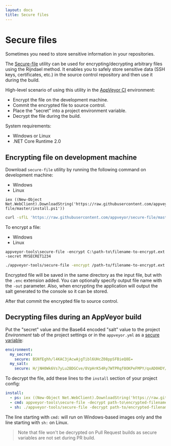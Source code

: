 ```yaml
---
layout: docs
title: Secure files
---
```


# Secure files

Sometimes you need to store sensitive information in your repositories.

The [Secure-file](https://github.com/appveyor/secure-file) utility can be used for encrypting/decrypting arbitrary files using the Rijndael method. It enables you to safely store sensitive data (SSH keys, certificates, etc.) in the source control repository and then use it during the build.

High-level scenario of using this utility in the [AppVeyor CI](https://www.appveyor.com) environment:

* Encrypt the file on the development machine.
* Commit the encrypted file to source control.
* Place the "secret" into a project environment variable.
* Decrypt the file during the build.

System requirements:

* Windows or Linux
* .NET Core Runtime 2.0

## Encrypting file on development machine

Download `secure-file` utility by running the following command on development machine:

<div class="code-tabs">
<ul>
    <li class="current">Windows</li><li>Linux</li>
</ul>
<div markdown="1" class="current">

```posh
iex ((New-Object Net.WebClient).DownloadString('https://raw.githubusercontent.com/appveyor/secure-file/master/install.ps1'))
```

</div>
<div markdown="1">

```bash
curl -sflL 'https://raw.githubusercontent.com/appveyor/secure-file/master/install.sh' | bash -e -
```

</div>
</div>

To encrypt a file:

<div class="code-tabs">
<ul>
    <li class="current">Windows</li><li>Linux</li>
</ul>
<div markdown="1" class="current">

```posh
appveyor-tools\secure-file -encrypt C:\path-to\filename-to-encrypt.ext -secret MYSECRET1234
```

</div>
<div markdown="1">

```bash
./appveyor-tools/secure-file -encrypt /path-to/filename-to-encrypt.ext -secret MYSECRET1234
```

</div>
</div>

Encrypted file will be saved in the same directory as the input file, but with the `.enc` extension added. You can optionally specify output file name with the `-out` parameter. Also, when encrypting the application will output the salt generated to the console so it can be stored.

After that commit the encrypted file to source control.


## Decrypting files during an AppVeyor build

Put the "secret" value and the Base64 encoded "salt" value to the project _Environment_ tab of the project settings or in the `appveyor.yml` as a [secure variable](https://ci.appveyor.com/tools/encrypt):

```yaml
environment:
  my_secret:
    secure: BSNfEghh/l4KAC3jAcwAjgTibl6UHcZ08ppSFBieQ8E=
  my_salt:
    secure: H/jNH0Wk6Vs7yLu2BDGCve/8VpHrK54Ry7WTPRqf0OKPeFMPY/qxAD0HDY/2lECY6xOS40LozjLgtLkAZdPdHg==
```

To decrypt the file, add these lines to the `install` section of your project config:

```yaml
install:
  - ps: iex ((New-Object Net.WebClient).DownloadString('https://raw.githubusercontent.com/appveyor/secure-file/master/install.ps1'))
  - cmd: appveyor-tools\secure-file -decrypt path-to\encrypted-filename.ext.enc -secret %my_secret% -salt %my_salt%
  - sh: ./appveyor-tools/secure-file -decrypt path-to/encrypted-filename.ext.enc -secret $my_secret -salt $my_salt
```

The line starting with `cmd:` will run on Windows-based images only and the line starting with `sh:` on Linux.

> Note that file won't be decrypted on Pull Request builds as secure variables are not set during PR build.
